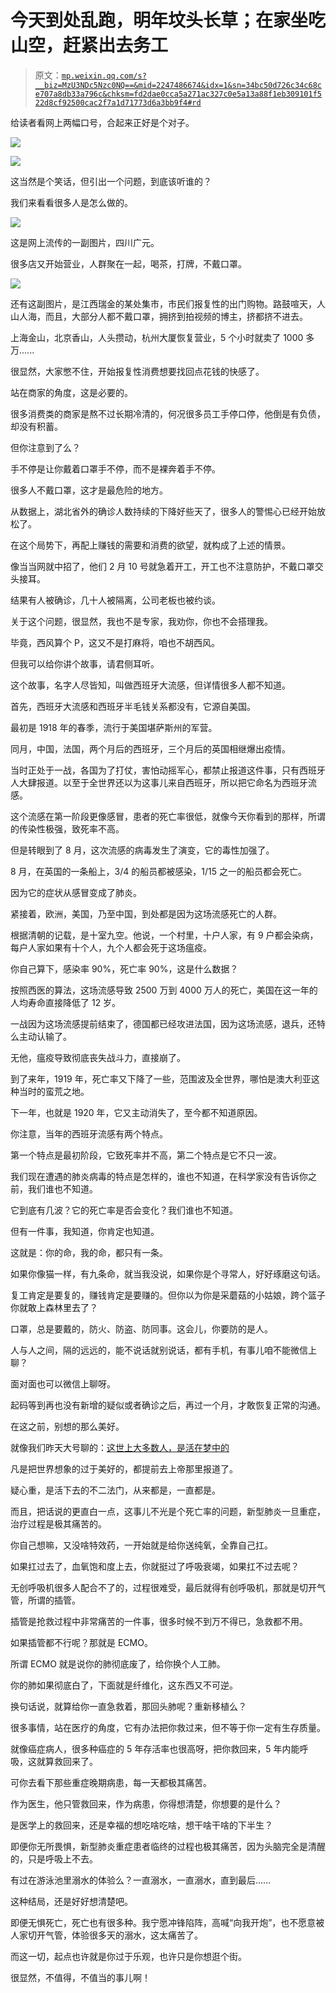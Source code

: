 # 今天到处乱跑，明年坟头长草；在家坐吃山空，赶紧出去务工

> 原文：[`mp.weixin.qq.com/s?__biz=MzU3NDc5Nzc0NQ==&mid=2247486674&idx=1&sn=34bc50d726c34c68ce707a8db33a796c&chksm=fd2dae0cca5a271ac327c0e5a13a88f1eb309101f522d8cf92500cac2f7a1d71773d6a3bb9f4#rd`](http://mp.weixin.qq.com/s?__biz=MzU3NDc5Nzc0NQ==&mid=2247486674&idx=1&sn=34bc50d726c34c68ce707a8db33a796c&chksm=fd2dae0cca5a271ac327c0e5a13a88f1eb309101f522d8cf92500cac2f7a1d71773d6a3bb9f4#rd)

给读者看网上两幅口号，合起来正好是个对子。

![](img/d2117a22185d638cfea6da8581cefbd0.png)

![](img/94888db8bb0e952f0abdb4679a012212.png)

这当然是个笑话，但引出一个问题，到底该听谁的？

我们来看看很多人是怎么做的。

![](img/c1beae3caa73443afe0eb9c5d260a45b.png)

这是网上流传的一副图片，四川广元。

很多店又开始营业，人群聚在一起，喝茶，打牌，不戴口罩。

![](img/6b9e8d2f12d7f588b81dd71c1aacc498.png)

还有这副图片，是江西瑞金的某处集市，市民们报复性的出门购物。路鼓喧天，人山人海，而且，大部分人都不戴口罩，拥挤到拍视频的博主，挤都挤不进去。

上海金山，北京香山，人头攒动，杭州大厦恢复营业，5 个小时就卖了 1000 多万......

很显然，大家憋不住，开始报复性消费想要找回点花钱的快感了。

站在商家的角度，这是必要的。

很多消费类的商家是熬不过长期冷清的，何况很多员工手停口停，他倒是有负债，却没有积蓄。

但你注意到了么？

手不停是让你戴着口罩手不停，而不是裸奔着手不停。

很多人不戴口罩，这才是最危险的地方。

从数据上，湖北省外的确诊人数持续的下降好些天了，很多人的警惕心已经开始放松了。

在这个局势下，再配上赚钱的需要和消费的欲望，就构成了上述的情景。

像当当网就中招了，他们 2 月 10 号就急着开工，开工也不注意防护，不戴口罩交头接耳。

结果有人被确诊，几十人被隔离，公司老板也被约谈。

关于这个问题，很显然，我也不是专家，我劝你，你也不会搭理我。

毕竟，西风算个 P，这又不是打麻将，咱也不胡西风。

但我可以给你讲个故事，请君侧耳听。

这个故事，名字人尽皆知，叫做西班牙大流感，但详情很多人都不知道。

首先，西班牙大流感和西班牙半毛钱关系都没有，它源自美国。

最初是 1918 年的春季，流行于美国堪萨斯州的军营。

同月，中国，法国，两个月后的西班牙，三个月后的英国相继爆出疫情。

当时正处于一战，各国为了打仗，害怕动摇军心，都禁止报道这件事，只有西班牙人大肆报道。以至于全世界还以为这事儿来自西班牙，所以把它命名为西班牙流感。

这个流感在第一阶段更像感冒，患者的死亡率很低，就像今天你看到的那样，所谓的传染性极强，致死率不高。

但是转眼到了 8 月，这次流感的病毒发生了演变，它的毒性加强了。

8 月，在英国的一条船上，3/4 的船员都被感染，1/15 之一的船员都会死亡。

因为它的症状从感冒变成了肺炎。

紧接着，欧洲，美国，乃至中国，到处都是因为这场流感死亡的人群。

根据清朝的记载，是十室九空。他说，一个村里，十户人家，有 9 户都会染病，每户人家如果有十个人，九个人都会死于这场瘟疫。

你自己算下，感染率 90%，死亡率 90%，这是什么数据？

按照西医的算法，这场流感导致 2500 万到 4000 万人的死亡，美国在这一年的人均寿命直接降低了 12 岁。

一战因为这场流感提前结束了，德国都已经攻进法国，因为这场流感，退兵，还特么主动认输了。

无他，瘟疫导致彻底丧失战斗力，直接崩了。

到了来年，1919 年，死亡率又下降了一些，范围波及全世界，哪怕是澳大利亚这种当时的蛮荒之地。

下一年，也就是 1920 年，它又主动消失了，至今都不知道原因。

你注意，当年的西班牙流感有两个特点。

第一个特点是最初阶段，它致死率并不高，第二个特点是它不只一波。

我们现在遭遇的肺炎病毒的特点是怎样的，谁也不知道，在科学家没有告诉你之前，我们谁也不知道。

它到底有几波？它的死亡率是否会变化？我们谁也不知道。

但有一件事，我知道，你肯定也知道。

这就是：你的命，我的命，都只有一条。

如果你像猫一样，有九条命，就当我没说，如果你是个寻常人，好好琢磨这句话。

复工肯定是要复的，赚钱肯定是要赚的。但你以为你是采蘑菇的小姑娘，跨个篮子你就敢上森林里去了？

口罩，总是要戴的，防火、防盗、防同事。这会儿，你要防的是人。

人与人之间，隔的远远的，能不说话就别说话，都有手机，有事儿咱不能微信上聊？

面对面也可以微信上聊呀。

起码等到再也没有新增的疑似或者确诊之后，再过一个月，才敢恢复正常的沟通。

在这之前，别想的那么美好。

就像我们昨天大号聊的：[这世上大多数人，是活在梦中的](https://mp.weixin.qq.com/s?__biz=MzU0MjYwNDU2Mw==&mid=2247488430&idx=2&sn=5ec4544ada745aa772930d5bf8f4b6ab&chksm=fb197fd2cc6ef6c446e7b06517334d685f8378d85df5fe18114d9d302f62819a62c1118a8d5f&token=600579528&lang=zh_CN&scene=21#wechat_redirect)

凡是把世界想象的过于美好的，都提前去上帝那里报道了。

疑心重，是活下去的不二法门，从来都是，一直都是。

而且，把话说的更直白一点，这事儿不光是个死亡率的问题，新型肺炎一旦重症，治疗过程是极其痛苦的。

你自己想嘛，又没啥特效药，一开始就是给你送纯氧，全靠自己扛。

如果扛过去了，血氧饱和度上去，你就挺过了呼吸衰竭，如果扛不过去呢？

无创呼吸机很多人配合不了的，过程很难受，最后就得有创呼吸机，那就是切开气管，所谓的插管。

插管是抢救过程中非常痛苦的一件事，很多时候不到万不得已，急救都不用。

如果插管都不行呢？那就是 ECMO。

所谓 ECMO 就是说你的肺彻底废了，给你换个人工肺。

你的肺如果彻底白了，下面就是纤维化，这东西又不可逆。

换句话说，就算给你一直急救着，那回头肺呢？重新移植么？

很多事情，站在医疗的角度，它有办法把你救过来，但不等于你一定有生存质量。

就像癌症病人，很多种癌症的 5 年存活率也很高呀，把你救回来，5 年内能呼吸，这就算救回来了。

可你去看下那些重症晚期病患，每一天都极其痛苦。

作为医生，他只管救回来，作为病患，你得想清楚，你想要的是什么？

是医学上的救回来，还是幸福的想吃啥吃啥，想干啥干啥的下半生？

即便你无所畏惧，新型肺炎重症患者临终的过程也极其痛苦，因为头脑完全是清醒的，只是呼吸上不去。

有过在游泳池里溺水的体验么？一直溺水，一直溺水，直到最后......

这种结局，还是好好想清楚吧。

即便无惧死亡，死亡也有很多种。我宁愿冲锋陷阵，高喊“向我开炮”，也不愿意被人家切开气管，体验很多天的溺水，这太痛苦了。

而这一切，起点也许就是你过于乐观，也许只是你想逛个街。

很显然，不值得，不值当的事儿啊！